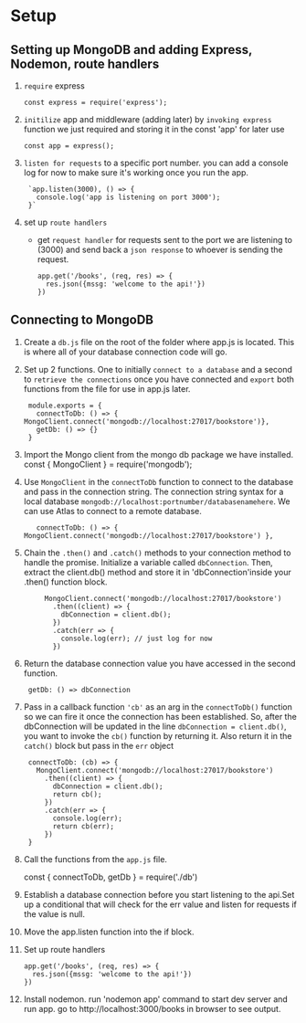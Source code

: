 # Setup

## Setting up MongoDB and adding Express, Nodemon, route handlers

1. `require` express

    `const express = require('express');`

2. `initilize` app and middleware (adding later) by `invoking express` function we just required and storing it in the const 'app' for later use

    `const app = express();`

3. `listen for requests` to a specific port number. you can add a console log for now to make sure it's working once you run the app.

        `app.listen(3000), () => {
          console.log('app is listening on port 3000');
        }`

4. set up `route handlers`

    * get `request handler` for requests sent to the port we are listening to (3000) and send back a `json response` to whoever is sending the request.

          app.get('/books', (req, res) => {
            res.json({mssg: 'welcome to the api!'})
          })

## Connecting to MongoDB

1. Create a `db.js` file on the root of the folder where app.js is located. This is where all of your database connection code will go.

2. Set up 2 functions. One to initially `connect to a database` and a second to `retrieve the connections` once you have connected and `export` both functions from the file for use in app.js later.

        module.exports = {
          connectToDb: () => { MongoClient.connect('mongodb://localhost:27017/bookstore')},
          getDb: () => {}
        }

3. Import the Mongo client from the mongo db package we have installed.
        const { MongoClient } = require('mongodb');

4. Use `MongoClient` in the `connectToDb` function to connect to the database and pass in the connection string. The connection string syntax for a local database `mongodb://localhost:portnumber/databasenamehere`. We can use Atlas to connect to a remote database.

          connectToDb: () => { MongoClient.connect('mongodb://localhost:27017/bookstore') },

5. Chain the `.then()` and `.catch()` methods to your connection method to handle the promise. Initialize a variable called `dbConnection`. Then, extract the client.db() method and store it in 'dbConnection'inside your .then() function block.

            MongoClient.connect('mongodb://localhost:27017/bookstore')
              .then((client) => {
                dbConnection = client.db();
              })
              .catch(err => { 
                console.log(err); // just log for now
              })

6. Return the database connection value you have accessed in the second function.

        getDb: () => dbConnection

7. Pass in a callback function `'cb'` as an arg in the `connectToDb()` function so we can fire it once the connection has been established. So, after the dbConnection will be updated in the line `dbConnection = client.db()`, you want to invoke the `cb()` function by returning it. Also return it in the `catch()` block but pass in the `err` object

        connectToDb: (cb) => {  
          MongoClient.connect('mongodb://localhost:27017/bookstore')
            .then((client) => {
              dbConnection = client.db();
              return cb();
            })
            .catch(err => { 
              console.log(err);
              return cb(err);
            })
        }

8. Call the functions from the `app.js` file.

      const { connectToDb, getDb } = require('./db')

9. Establish a database connection before you start listening to the api.Set up a conditional that will check for the err value and listen for requests if the value is null.

10. Move the app.listen function into the if block.

11. Set up route handlers

        app.get('/books', (req, res) => {
          res.json({mssg: 'welcome to the api!'})
        })

12. Install nodemon. run 'nodemon app' command to start dev server and run app. go to http://localhost:3000/books in browser to see output.